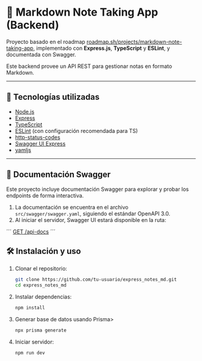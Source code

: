 # 📒 Markdown Note Taking App (Backend)

Proyecto basado en el roadmap [roadmap.sh/projects/markdown-note-taking-app](https://roadmap.sh/projects/markdown-note-taking-app), implementado con **Express.js**, **TypeScript** y **ESLint**, y documentada con Swagger.

Este backend provee un API REST para gestionar notas en formato Markdown.

---

## 🚀 Tecnologías utilizadas

- [Node.js](https://nodejs.org/)
- [Express](https://expressjs.com/)
- [TypeScript](https://www.typescriptlang.org/)
- [ESLint](https://eslint.org/) (con configuración recomendada para TS)
- [http-status-codes](https://www.npmjs.com/package/http-status-codes)
- [Swagger UI Express](https://www.npmjs.com/package/swagger-ui-express)
- [yamljs](https://www.npmjs.com/package/yamljs)

---


## 📄 Documentación Swagger

Este proyecto incluye documentación Swagger para explorar y probar los endpoints de forma interactiva.

1. La documentación se encuentra en el archivo `src/swagger/swagger.yaml`, siguiendo el estándar OpenAPI 3.0.  
2. Al iniciar el servidor, Swagger UI estará disponible en la ruta:

´´´
[GET /api-docs](http://localhost:3000/api-docs)
´´´

## 🛠️ Instalación y uso

1. Clonar el repositorio:
   ```bash
   git clone https://github.com/tu-usuario/express_notes_md.git
   cd express_notes_md
   ```

2. Instalar dependencias:
   ```bash
   npm install
   ```

3. Generar base de datos usando Prisma>
   ```bash
   npx prisma generate
   ```

4. Iniciar servidor:
   ```bash
   npm run dev
   ```
